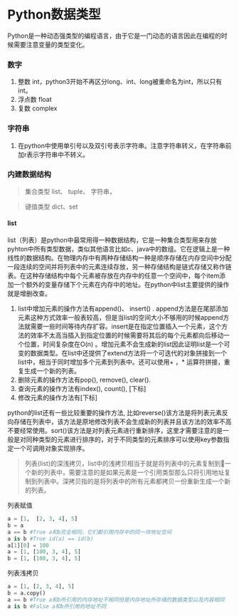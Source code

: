 # Python数据类型
Python是一种动态强类型的编程语言，由于它是一门动态的语言因此在编程的时候需要注意变量的类型变化。
### 数字
1.  整数 int，python3开始不再区分long、int、long被重命名为int，所以只有int。
2.  浮点数 float
3.  复数 complex
### 字符串
1.  在python中使用单引号以及双引号表示字符串。注意字符串转义，在字符串前加r表示字符串中不转义。
### 内建数据结构
 >  集合类型  list、 tuple、 字符串，  

>  键值类型  dict、set

####  list
list（列表）是python中最常用得一种数据结构，它是一种集合类型用来存放pyhton中所有类型数据，类似其他语言比如c、java中的数组。它在逻辑上是一种线性的数据结构。在物理内存中有两种存储结构一种是顺序存储在内存空间中分配一段连续的空间并将列表中的元素连续存放，另一种存储结构是链式存储又称作链表。在这种存储结构中每个元素被存放在内存中的任意一个空间中，每个item添加一个额外的变量存储下个元素在内存中的地址。在python中list主要提供的操作就是增删改查。
1.  list中增加元素的操作方法有append()、 insert() .  append方法是在尾部添加元素这种方式效率一般表较高，但是当list的空间大小不够用的时候append方法就需要一些时间等待内存扩容。insert是在指定位置插入一个元素，这个方法的效率不太高当插入到指定位置的时候需要将其后的每个元素都向后移动一个位置，时间复杂度在O(n) 。增加元素不会生成新的list因此证明list是一个可变的数据类型。在list中还提供了extend方法将一个可迭代的对象拼接到一个list中，相当于同时增加多个元素到列表中。还可以使用+ ，* 运算符拼接，重复生成一个新的列表。
2.  删除元素的操作方法有pop(),  remove(),  clear().
3. 查询元素的操作方法有index(),  count(),  [下标]
4. 修改元素的操作方法有[下标]
 
 python的list还有一些比较重要的操作方法,  比如reverse()该方法是将列表元素反向存储在列表中，该方法是原地修改列表不会生成新的列表并且该方法的效率不高不要经常使用。sort()该方法是对列表元素进行重新排序，这里才需要注意的是一般是对同种类型的元素进行排序的，对于不同类型的元素排序可以使用key参数指定一个可调用对象实现排序。

 >  列表(list)的深浅拷贝，list中的浅拷贝相当于就是将列表中的元素复制到一个新的列表中，需要注意的是如果元素是一个引用类型那么只将引用地址复制到列表中。深拷贝指的是将列表中的所有元素都拷贝一份重新生成一个新的列表。

列表赋值
 ```python
 a = [1,  [2, 3, 4], 5]
 b = a
 a == b #True a和b完全相同，它们都引用内存中的同一块地址空间
 a is b #True id(a) == id(b)
 a[1][0] = 100
 a = [1, [100, 3, 4], 5]
 b = [1, [100, 3, 4], 5]
 ```
 列表浅拷贝
```python
a = [1, [2, 3, 4], 5]
b = a.copy()
a == b #True a和b所引用的内存地址不相同但是内存地址所存储的数据类型以及内容相同
a is b #False a和b所引用的地址不同 
```




<!--stackedit_data:
eyJoaXN0b3J5IjpbMTQ1ODY4MjgxOCwtMTA0ODMyODQzOCwxMT
ExNDg0MDE1LC0xMzQzNDMzMjkxLDEwNTY3MzUxMTIsMTI4NjY2
MjM5NCw0MzI3NDE4MzYsLTE0MjI4OTMyODIsNTk5NDE1MjE2LC
0zNDI1MDkxNzIsMTEyODk2MzMyNCwtNTg1MzQwMDE1LC0xNjIz
Njk0MzA0LDE2MjU1OTkyMDYsMTgwMTEyNDEwNiwtMTM4OTkwNj
csLTE2MjY4NTEyNzgsNzI1MTkwOTM1XX0=
-->